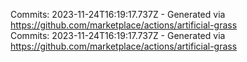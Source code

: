 Commits: 2023-11-24T16:19:17.737Z - Generated via https://github.com/marketplace/actions/artificial-grass
<br>
Commits: 2023-11-24T16:19:17.737Z - Generated via https://github.com/marketplace/actions/artificial-grass
<br>
